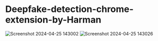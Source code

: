 # Deepfake-detection-chrome-extension-by-Harman
![Screenshot 2024-04-25 143002](https://github.com/Harjotraith04/Deepfake-detection-chrome-extension-by-Harman/assets/144097963/ab5130c7-00da-4f90-912d-20f441bf7c56)
![Screenshot 2024-04-25 143026](https://github.com/Harjotraith04/Deepfake-detection-chrome-extension-by-Harman/assets/144097963/ccb6d84d-7fd2-446d-96b6-12818fa33da2)
